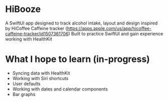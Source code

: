 # HiBooze

A SwiftUI app designed to track alcohol intake, layout and design inspired by HiCoffee Caffeine tracker (https://apps.apple.com/us/app/hicoffee-caffeine-tracker/id1507361706)
Built to practice SwiftUI and gain experience working with HealthKit

# What I hope to learn (in-progress)
- Syncing data with HealthKit
- Working with Siri shortcuts
- User defaults
- Working with dates and calendar components 
- Bar graphs
